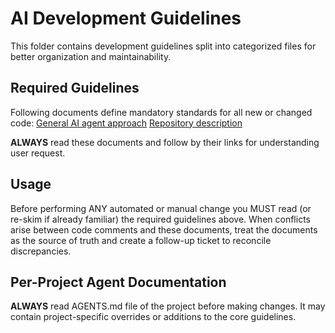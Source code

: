 # AI Development Guidelines

This folder contains development guidelines split into categorized files for better organization and maintainability.

## Required Guidelines
Following documents define mandatory standards for all new or changed code:
[General AI agent approach](./.ai/general/ai-agent.md)
[Repository description](./.ai/repository.md)

**ALWAYS** read these documents and follow by their links for understanding user request.

## Usage
Before performing ANY automated or manual change you MUST read (or re-skim if already familiar) the required guidelines above. When conflicts arise between code comments and these documents, treat the documents as the source of truth and create a follow-up ticket to reconcile discrepancies.

## Per-Project Agent Documentation
**ALWAYS** read AGENTS.md file of the project before making changes. It may contain project-specific overrides or 
additions to the core guidelines.
